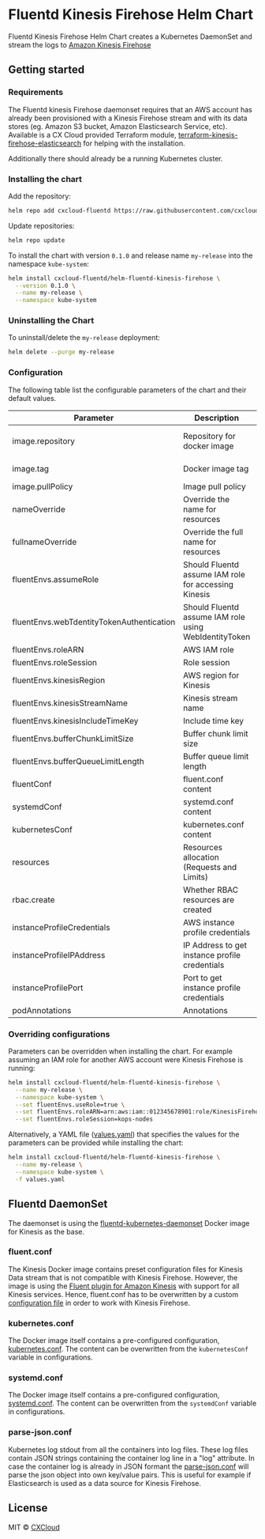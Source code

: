 # Fluentd Kinesis Firehose Helm Chart

Fluentd Kinesis Firehose Helm Chart creates a Kubernetes DaemonSet and stream the logs to [Amazon Kinesis Firehose](https://aws.amazon.com/kinesis/data-firehose/)

## Getting started

### Requirements

The Fluentd kinesis Firehose daemonset requires that an AWS account has already been provisioned with a Kinesis Firehose stream and with its data stores (eg. Amazon S3 bucket, Amazon Elasticsearch Service, etc). Available is a CX Cloud provided Terraform module, [terraform-kinesis-firehose-elasticsearch](https://github.com/cxcloud/terraform-kinesis-firehose-elasticsearch) for helping with the installation.

Additionally there should already be a running Kubernetes cluster.

### Installing the chart

Add the repository:

```bash
helm repo add cxcloud-fluentd https://raw.githubusercontent.com/cxcloud/helm-fluentd-kinesis-firehose/master
```

Update repositories:

```bash
helm repo update
```

To install the chart with version `0.1.0` and release name `my-release` into the namespace `kube-system`:

```bash
helm install cxcloud-fluentd/helm-fluentd-kinesis-firehose \
  --version 0.1.0 \
  --name my-release \
  --namespace kube-system
```

### Uninstalling the Chart

To uninstall/delete the `my-release` deployment:

```bash
helm delete --purge my-release
```

### Configuration

The following table list the configurable parameters of the chart and their default values.

| Parameter | Description | Default |
| --- | --- | --- |
| image.repository | Repository for docker image  | fluent/fluentd-kubernetes-daemonset |
| image.tag | Docker image tag | v0.12-debian-kinesis |
| image.pullPolicy | Image pull policy | IfNotPresent |
| nameOverride | Override the name for resources | Empty string |
| fullnameOverride | Override the full name for resources | Empty string |
| fluentEnvs.assumeRole | Should Fluentd assume IAM role for accessing Kinesis | false |
| fluentEnvs.webTdentityTokenAuthentication | Should Fluentd assume IAM role using WebIdentityToken | false |
| fluentEnvs.roleARN | AWS IAM role | Empty string |
| fluentEnvs.roleSession | Role session | Empty string |
| fluentEnvs.kinesisRegion | AWS region for Kinesis | eu-west-1 |
| fluentEnvs.kinesisStreamName | Kinesis stream name | cxcloud |
| fluentEnvs.kinesisIncludeTimeKey | Include time key | true |
| fluentEnvs.bufferChunkLimitSize | Buffer chunk limit size | 2M |
| fluentEnvs.bufferQueueLimitLength | Buffer queue limit length | 32 |
| fluentConf | fluent.conf content | Not set |
| systemdConf | systemd.conf content | Not set |
| kubernetesConf | kubernetes.conf content | Not set |
| resources | Resources allocation (Requests and Limits) | {} |
| rbac.create | Whether RBAC resources are created | true |
| instanceProfileCredentials | AWS instance profile credentials | false |
| instanceProfileIPAddress | IP Address to get instance profile credentials | 169.254.169.254 |
| instanceProfilePort | Port to get instance profile credentials | 80 |
| podAnnotations | Annotations | {} |

### Overriding configurations

Parameters can be overridden when installing the chart. For example assuming an IAM role for another AWS account were Kinesis Firehose is running:

```bash
helm install cxcloud-fluentd/helm-fluentd-kinesis-firehose \
  --name my-release \
  --namespace kube-system \
  --set fluentEnvs.useRole=true \
  --set fluentEnvs.roleARN=arn:aws:iam::012345678901:role/KinesisFirehose \
  --set fluentEnvs.roleSession=kops-nodes
```

Alternatively, a YAML file ([values.yaml](values.yaml)) that specifies the values for the parameters can be provided while installing the chart:

```bash
helm install cxcloud-fluentd/helm-fluentd-kinesis-firehose \
  --name my-release \
  --namespace kube-system \
  -f values.yaml
```

## Fluentd DaemonSet

The daemonset is using the [fluentd-kubernetes-daemonset](https://github.com/fluent/fluentd-kubernetes-daemonset) Docker image for Kinesis as the base.

### fluent.conf

The Kinesis Docker image contains preset configuration files for Kinesis Data stream that is not compatible with Kinesis Firehose. However, the image is using the [Fluent plugin for Amazon Kinesis](https://github.com/awslabs/aws-fluent-plugin-kinesis) with support for all Kinesis services. Hence, fluent.conf has to be overwritten by a custom [configuration file](https://github.com/cxcloud/helm-fluentd-kinesis-firehose/blob/master/templates/fluent-conf.yaml) in order to work with Kinesis Firehose.

### kubernetes.conf

The Docker image itself contains a pre-configured configuration, [kubernetes.conf](https://github.com/fluent/fluentd-kubernetes-daemonset/blob/master/docker-image/v0.12/debian-kinesis/conf/kubernetes.conf). The content can be overwritten from the `kubernetesConf` variable in configurations.

### systemd.conf

The Docker image itself contains a pre-configured configuration, [systemd.conf](https://github.com/fluent/fluentd-kubernetes-daemonset/blob/master/docker-image/v0.12/debian-kinesis/conf/systemd.conf). The content can be overwritten from the `systemdConf` variable in configurations.

### parse-json.conf

Kubernetes log stdout from all the containers into log files. These log files contain JSON strings containing the container log line in a "log" attribute. In case the container log is already in JSON formant the [parse-json.conf](https://github.com/cxcloud/helm-fluentd-kinesis-firehose/blob/master/templates/parse-json.yaml) will parse the json object into own key/value pairs. This is useful for example if Elasticsearch is used as a data source for Kinesis Firehose.

## License

MIT © [CXCloud](https://docs.cxcloud.com)
